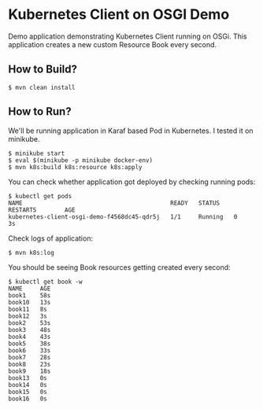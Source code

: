 # Kubernetes Client on OSGI Demo

Demo application demonstrating Kubernetes Client running on OSGi. This application creates a new custom Resource Book every second.

## How to Build?

```shell
$ mvn clean install
```

## How to Run?

We'll be running application in Karaf based Pod in Kubernetes. I tested it on minikube. 

```shell
$ minikube start
$ eval $(minikube -p minikube docker-env)
$ mvn k8s:build k8s:resource k8s:apply
```

You can check whether application got deployed by checking running pods:
```shell
$ kubectl get pods
NAME                                          READY   STATUS    RESTARTS        AGE
kubernetes-client-osgi-demo-f4568dc45-qdr5j   1/1     Running   0               3s
```
Check logs of application:
```shell
$ mvn k8s:log
```

You should be seeing Book resources getting created every second:
```shell
$ kubectl get book -w
NAME     AGE
book1    58s
book10   13s
book11   8s
book12   3s
book2    53s
book3    48s
book4    43s
book5    38s
book6    33s
book7    28s
book8    23s
book9    18s
book13   0s
book14   0s
book15   0s
book16   0s
```


